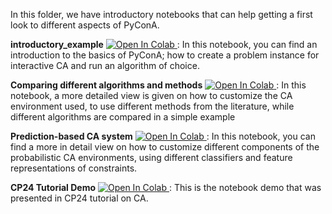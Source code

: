 In this folder, we have introductory notebooks that 
can help getting a first look to different aspects of PyConA.

**introductory_example** <a target="_blank" href="https://colab.research.google.com/github/CPMpy/PyConA/blob/main/notebooks/introductory_example.ipynb">
  <img src="https://colab.research.google.com/assets/colab-badge.svg" alt="Open In Colab"/>
</a>: In this notebook, you can find an introduction to the basics of PyConA; how to create a problem instance for interactive CA and run an algorithm of choice.

**Comparing different algorithms and methods** <a target="_blank" href="https://colab.research.google.com/github/CPMpy/PyConA/blob/main/notebooks/Comparing%20different%20algorithms%20and%20methods.ipynb">
  <img src="https://colab.research.google.com/assets/colab-badge.svg" alt="Open In Colab"/>
</a>: In this notebook, a more detailed view is given on how to customize the CA environment used, to use different methods from the literature, while different algorithms are compared in a simple example

**Prediction-based CA system** <a target="_blank" href="https://colab.research.google.com/github/CPMpy/PyConA/blob/main/notebooks/Prediction-based%20CA%20system.ipynb">
  <img src="https://colab.research.google.com/assets/colab-badge.svg" alt="Open In Colab"/>
</a>: In this notebook, you can find a more in detail view on how to customize different components of the probabilistic CA environments, using different classifiers and feature representations of constraints.

**CP24 Tutorial Demo** <a target="_blank" href="https://colab.research.google.com/github/CPMpy/PyConA/blob/main/notebooks/CP24%20Tutorial%20Demo.ipynb">
  <img src="https://colab.research.google.com/assets/colab-badge.svg" alt="Open In Colab"/>
</a>: This is the notebook demo that was presented in CP24 tutorial on CA.
